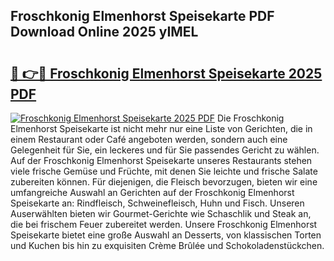 ## Froschkonig Elmenhorst Speisekarte PDF Download Online 2025 yIMEL

# <h2><a href="http://gcbmas.nevu.top/?p=Froschkonig+Elmenhorst+Speisekarte">🔗 👉🔴 Froschkonig Elmenhorst Speisekarte 2025 PDF</a></h2>

[![Froschkonig Elmenhorst Speisekarte 2025 PDF](https://i.imgur.com/dBaPXMq.png)](http://gcbmas.nevu.top/?p=Froschkonig+Elmenhorst+Speisekarte)
Die Froschkonig Elmenhorst Speisekarte ist nicht mehr nur eine Liste von Gerichten, die in einem Restaurant oder Café angeboten werden, sondern auch eine Gelegenheit für Sie, ein leckeres und für Sie passendes Gericht zu wählen. Auf der Froschkonig Elmenhorst Speisekarte unseres Restaurants stehen viele frische Gemüse und Früchte, mit denen Sie leichte und frische Salate zubereiten können. Für diejenigen, die Fleisch bevorzugen, bieten wir eine umfangreiche Auswahl an Gerichten auf der Froschkonig Elmenhorst Speisekarte an: Rindfleisch, Schweinefleisch, Huhn und Fisch. Unseren Auserwählten bieten wir Gourmet-Gerichte wie Schaschlik und Steak an, die bei frischem Feuer zubereitet werden. Unsere Froschkonig Elmenhorst Speisekarte bietet eine große Auswahl an Desserts, von klassischen Torten und Kuchen bis hin zu exquisiten Crème Brûlée und Schokoladenstückchen.
